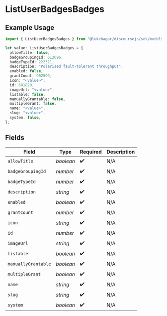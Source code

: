 # ListUserBadgesBadges

## Example Usage

```typescript
import { ListUserBadgesBadges } from "@lukehagar/discoursejs/sdk/models/operations";

let value: ListUserBadgesBadges = {
  allowTitle: false,
  badgeGroupingId: 612096,
  badgeTypeId: 222321,
  description: "Polarised fault-tolerant throughput",
  enabled: false,
  grantCount: 902599,
  icon: "<value>",
  id: 681820,
  imageUrl: "<value>",
  listable: false,
  manuallyGrantable: false,
  multipleGrant: false,
  name: "<value>",
  slug: "<value>",
  system: false,
};
```

## Fields

| Field               | Type                | Required            | Description         |
| ------------------- | ------------------- | ------------------- | ------------------- |
| `allowTitle`        | *boolean*           | :heavy_check_mark:  | N/A                 |
| `badgeGroupingId`   | *number*            | :heavy_check_mark:  | N/A                 |
| `badgeTypeId`       | *number*            | :heavy_check_mark:  | N/A                 |
| `description`       | *string*            | :heavy_check_mark:  | N/A                 |
| `enabled`           | *boolean*           | :heavy_check_mark:  | N/A                 |
| `grantCount`        | *number*            | :heavy_check_mark:  | N/A                 |
| `icon`              | *string*            | :heavy_check_mark:  | N/A                 |
| `id`                | *number*            | :heavy_check_mark:  | N/A                 |
| `imageUrl`          | *string*            | :heavy_check_mark:  | N/A                 |
| `listable`          | *boolean*           | :heavy_check_mark:  | N/A                 |
| `manuallyGrantable` | *boolean*           | :heavy_check_mark:  | N/A                 |
| `multipleGrant`     | *boolean*           | :heavy_check_mark:  | N/A                 |
| `name`              | *string*            | :heavy_check_mark:  | N/A                 |
| `slug`              | *string*            | :heavy_check_mark:  | N/A                 |
| `system`            | *boolean*           | :heavy_check_mark:  | N/A                 |